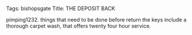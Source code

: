 Tags: bishopsgate
Title: THE DEPOSIT BACK
  
pimping1232. things that need to be done before return the keys include a thorough carpet wash, that offers twenty four hour service.